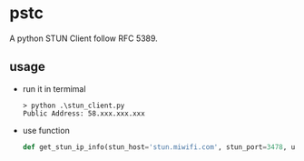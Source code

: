 # pstc
A python STUN Client follow RFC 5389.

## usage
- run it in termimal
  ```
  > python .\stun_client.py
  Public Address: 58.xxx.xxx.xxx
  ```

- use function
  ```python
  def get_stun_ip_info(stun_host='stun.miwifi.com', stun_port=3478, user_name='aaaa:bbbb', password='')->tuple[str, int]|tuple[None, None]:
  ```
  
